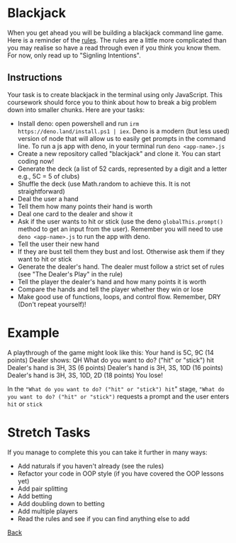 # Blackjack

When you get ahead you will be building a blackjack command line game. Here is a reminder of the [rules](https://bicyclecards.com/how-to-play/blackjack). The rules are a little more complicated than you may realise so have a read through even if you think you know them. For now, only read up to "Signling Intentions".

## Instructions

Your task is to create blackjack in the terminal using only JavaScript. This coursework should force you to think about how to break a big problem down into smaller chunks. Here are your tasks:
- Install deno: open powershell and run `irm https://deno.land/install.ps1 | iex`. Deno is a modern (but less used) version of node that will allow us to easily get prompts in the command line. To run a js app with deno, in your terminal run `deno <app-name>.js`
- Create a new repository called "blackjack" and clone it. You can start coding now!
- Generate the deck (a list of 52 cards, represented by a digit and a letter e.g., 5C = 5 of clubs)
- Shuffle the deck (use Math.random to achieve this. It is not straightforward)
- Deal the user a hand
- Tell them how many points their hand is worth
- Deal one card to the dealer and show it
- Ask if the user wants to hit or stick (use the deno `globalThis.prompt()` method to get an input from the user). Remember you will need to use `deno <app-name>.js` to run the app with deno. 
- Tell the user their new hand
- If they are bust tell them they bust and lost. Otherwise ask them if they want to hit or stick
- Generate the dealer's hand. The dealer must follow a strict set of rules (see "The Dealer's Play" in the rule)
- Tell the player the dealer's hand and how many points it is worth
- Compare the hands and tell the player whether they win or lose
- Make good use of functions, loops, and control flow. Remember, DRY (Don't repeat yourself)!

# Example

A playthrough of the game might look like this:
Your hand is 5C, 9C
(14 points)
Dealer shows: QH
What do you want to do? ("hit" or "stick") hit
Dealer's hand is 3H, 3S
(6 points)
Dealer's hand is 3H, 3S, 10D
(16 points)
Dealer's hand is 3H, 3S, 10D, 2D
(18 points)
You lose!

In the `"What do you want to do? ("hit" or "stick") hit`" stage, `"What do you want to do? ("hit" or "stick")` requests a prompt and the user enters `hit` or `stick`

# Stretch Tasks

If you manage to complete this you can take it further in many ways:
- Add naturals if you haven't already (see the rules)
- Refactor your code in OOP style (if you have covered the OOP lessons yet)
- Add pair splitting
- Add betting
- Add doubling down to betting
- Add multiple players
- Read the rules and see if you can find anything else to add

[Back](./README.md)